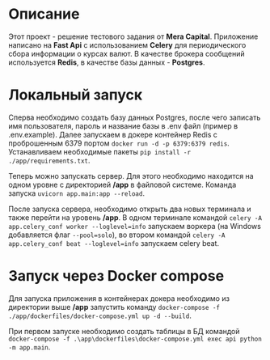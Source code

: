 # Описание

Этот проект - решение тестового задания от **Mera Capital**. Приложение написано на **Fast Api** с использованием **Celery** для периодического сбора информации о курсах валют.
В качестве брокера сообщений используется **Redis**, в качестве базы данных - **Postgres**.


# Локальный запуск

Сперва необходимо создать базу данных Postgres, после чего записать имя пользователя, пароль и название базы в .env файл (пример в .env.example).
Далее запускаем в докере контейнер Redis с проброшенным 6379 портом `docker run -d -p 6379:6379 redis`. Устанавливаем необходимые пакеты `pip install -r ./app/requirements.txt`.

Теперь можно запускать сервер. Для этого необходимо находится на одном уровне с директорией **/app** в файловой системе. Команда запуска `uvicorn app.main:app --reload`.

После запуска сервера, необходимо открыть два новых терминала и также перейти на уровень **/app**. В одном терминале командой `celery -A app.celery_conf worker --loglevel=info` запускаем воркера (на Windows добавляется флаг `--pool=solo`), во втором командой `celery -A app.celery_conf beat --loglevel=info` запускаем celery beat.

# Запуск через Docker compose

Для запуска приложения в контейнерах докера необходимо из директории выше **/app** запустить команду `docker-compose -f ./app/dockerfiles/docker-compose.yml up -d --build`.

При первом запуске необходимо создать таблицы в БД командой `docker-compose -f .\app\dockerfiles\docker-compose.yml exec api python -m app.main`.
